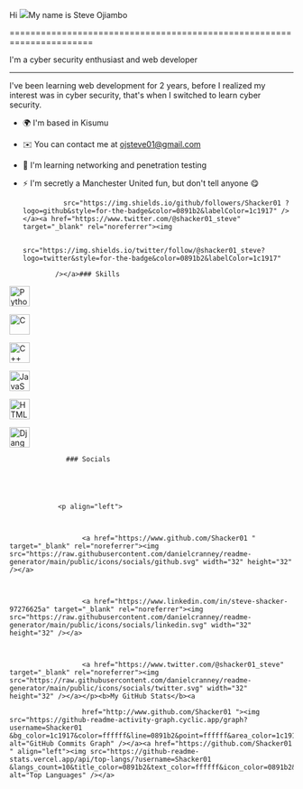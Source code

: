 Hi ![](https://user-images.githubusercontent.com/18350557/176309783-0785949b-9127-417c-8b55-ab5a4333674e.gif)My name is Steve Ojiambo

======================================================================

I'm a cyber security enthusiast and web developer

-------------------------------------------------

I've been learning web development for 2 years, before I realized my interest was in cyber security, that's when I switched to learn cyber security.

*   🌍  I'm based in Kisumu

*   ✉️  You can contact me at [ojsteve01@gmail.com](mailto:ojsteve01@gmail.com)

*   🧠  I'm learning networking and penetration testing


*   ⚡  I'm secretly a Manchester United fun, but don't tell anyone 😋

                  src="https://img.shields.io/github/followers/Shacker01 ?logo=github&style=for-the-badge&color=0891b2&labelColor=1c1917" /></a><a href="https://www.twitter.com/@shacker01_steve" target="_blank" rel="noreferrer"><img

                  src="https://img.shields.io/twitter/follow/@shacker01_steve?logo=twitter&style=for-the-badge&color=0891b2&labelColor=1c1917"

                /></a>### Skills 

<p align="left">

<a href="https://www.python.org/" target="_blank" rel="noreferrer"><img src="https://raw.githubusercontent.com/danielcranney/readme-generator/main/public/icons/skills/python-colored.svg" width="36" height="36" alt="Python" /></a>

<a href="https://docs.microsoft.com/en-us/cpp/?view=msvc-170" target="_blank" rel="noreferrer"><img src="https://raw.githubusercontent.com/danielcranney/readme-generator/main/public/icons/skills/c-colored.svg" width="36" height="36" alt="C" /></a>

<a href="https://docs.microsoft.com/en-us/cpp/?view=msvc-170" target="_blank" rel="noreferrer"><img src="https://raw.githubusercontent.com/danielcranney/readme-generator/main/public/icons/skills/cplusplus-colored.svg" width="36" height="36" alt="C++" /></a>

<a href="https://developer.mozilla.org/en-US/docs/Web/JavaScript" target="_blank" rel="noreferrer"><img src="https://raw.githubusercontent.com/danielcranney/readme-generator/main/public/icons/skills/javascript-colored.svg" width="36" height="36" alt="JavaScript" /></a>

<a href="https://developer.mozilla.org/en-US/docs/Glossary/HTML5" target="_blank" rel="noreferrer"><img src="https://raw.githubusercontent.com/danielcranney/readme-generator/main/public/icons/skills/html5-colored.svg" width="36" height="36" alt="HTML5" /></a>

<a href="https://www.djangoproject.com/" target="_blank" rel="noreferrer"><img src="https://raw.githubusercontent.com/danielcranney/readme-generator/main/public/icons/skills/django-colored.svg" width="36" height="36" alt="Django" /></a>

</p>

                    

                  ### Socials

                  

                  

                <p align="left">

                          

                      <a href="https://www.github.com/Shacker01 " target="_blank" rel="noreferrer"><img src="https://raw.githubusercontent.com/danielcranney/readme-generator/main/public/icons/socials/github.svg" width="32" height="32" /></a>

                          

                      <a href="https://www.linkedin.com/in/steve-shacker-97276625a" target="_blank" rel="noreferrer"><img src="https://raw.githubusercontent.com/danielcranney/readme-generator/main/public/icons/socials/linkedin.svg" width="32" height="32" /></a>

                          

                      <a href="https://www.twitter.com/@shacker01_steve" target="_blank" rel="noreferrer"><img src="https://raw.githubusercontent.com/danielcranney/readme-generator/main/public/icons/socials/twitter.svg" width="32" height="32" /></a></p><b>My GitHub Stats</b><a

                      href="http://www.github.com/Shacker01 "><img src="https://github-readme-activity-graph.cyclic.app/graph?username=Shacker01 &bg_color=1c1917&color=ffffff&line=0891b2&point=ffffff&area_color=1c1917&area=true&hide_border=true&custom_title=GitHub%20Commits%20Graph" alt="GitHub Commits Graph" /></a><a href="https://github.com/Shacker01 " align="left"><img src="https://github-readme-stats.vercel.app/api/top-langs/?username=Shacker01 &langs_count=10&title_color=0891b2&text_color=ffffff&icon_color=0891b2&bg_color=1c1917&hide_border=true&locale=en&custom_title=Top%20%Languages" alt="Top Languages" /></a>

<!--
**Shacker01/Shacker01** is a ✨ _special_ ✨ repository because its `README.md` (this file) appears on your GitHub profile.

Here are some ideas to get you started:

- 🔭 I’m currently working on ...
- 🌱 I’m currently learning ...
- 👯 I’m looking to collaborate on ...
- 🤔 I’m looking for help with ...
- 💬 Ask me about ...
- 📫 How to reach me: ...
- 😄 Pronouns: ...
- ⚡ Fun fact: ...
-->
